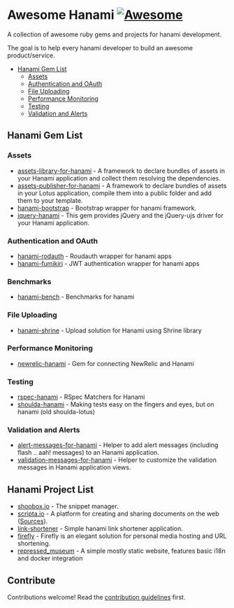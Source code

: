 # Awesome Hanami [![Awesome](https://cdn.rawgit.com/sindresorhus/awesome/d7305f38d29fed78fa85652e3a63e154dd8e8829/media/badge.svg)](https://github.com/sindresorhus/awesome)
A collection of awesome ruby gems and projects for hanami development.

The goal is to help every hanami developer to build an awesome product/service.

* [Hanami Gem List](#hanami-gem-list)
  * [Assets](#assets)
  * [Authentication and OAuth](#authentication-and-oauth)
  * [File Uploading](#file-uploading)
  * [Performance Monitoring](#performance-monitoring)
  * [Testing](#testing)
  * [Validation and Alerts](#validation-and-alerts)

## Hanami Gem List
### Assets
* [assets-library-for-hanami](https://github.com/cabeza-de-termo/assets-library-for-hanami) - A framework to declare bundles of assets in your Hanami application and collect them resolving the dependencies.
* [assets-publisher-for-hanami](https://github.com/cabeza-de-termo/assets-publisher-for-hanami) - A framework to declare bundles of assets in your Lotus application, compile them into a public folder and add them to your template.
* [hanami-bootstrap](https://github.com/davydovanton/hanami-bootstrap) - Bootstrap wrapper for hanami framework. 
* [jquery-hanami](https://rubygems.org/gems/jquery-hanami) - This gem provides jQuery and the jQuery-ujs driver for your Hanami application.

### Authentication and OAuth
* [hanami-rodauth](https://github.com/davydovanton/hanami-rodauth) - Roudauth wrapper for hanami apps
* [hanami-fumikiri](https://github.com/theCrab/hanami-fumikiri) - JWT authentication wrapper for hanami apps

### Benchmarks
* [hanami-bench](https://github.com/davydovanton/hanami-bench) - Benchmarks for hanami

### File Uploading
* [hanami-shrine](https://github.com/katafrakt/hanami-shrine) - Upload solution for Hanami using Shrine library

### Performance Monitoring
* [newrelic-hanami](https://github.com/artemeff/newrelic-hanami) - Gem for connecting NewRelic and Hanami

### Testing
* [rspec-hanami](https://github.com/davydovanton/rspec-hanami) - RSpec Matchers for Hanami
* [shoulda-hanami](https://github.com/mcorp/shoulda-hanami) - Making tests easy on the fingers and eyes, but on hanami (old shoulda-lotus)

### Validation and Alerts
* [alert-messages-for-hanami](https://github.com/cabeza-de-termo/alert-messages-for-hanami) - Helper to add alert messages (including flash .. aah! messages) to an Hanami application.
* [validation-messages-for-hanami](https://github.com/cabeza-de-termo/validation-messages-for-hanami) - Helper to customize the validation messages in Hanami application views.

## Hanami Project List
 
* [shoobox.io](http://www.shoobox.io) - The snippet manager.
* [scripta.io](http://www.scripta.io/home) - A platform for creating and sharing documents on the web ([Sources](https://github.com/jxxcarlson/noteshare)).
* [link-shortener](https://github.com/davydovanton/link-shortener) - Simple hanami link shortener application.
* [firefly](https://github.com/ariejan/firefly) - Firefly is an elegant solution for personal media hosting and URL shortening.
* [repressed_museum](https://github.com/vasspilka/repressed_museum) - A simple mostly static website, features basic i18n and docker integration

## Contribute
Contributions welcome! Read the [contribution guidelines](contributing.md) first.
